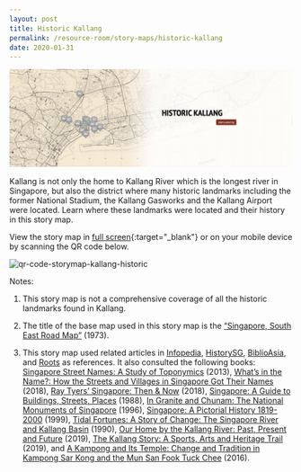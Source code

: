 ```yaml
---
layout: post
title: Historic Kallang
permalink: /resource-room/story-maps/historic-kallang
date: 2020-01-31
---
```


<img src="/images/storymap-image-historic-kallang.png" alt="storymap-historic-kallang"/>

Kallang is not only the home to Kallang River which is the longest river in Singapore, but also the district where many historic landmarks including the former National Stadium, the Kallang Gasworks and the Kallang Airport were located. Learn where these landmarks were located and their history in this story map.

View the story map in [full screen](https://uploads.knightlab.com/storymapjs/04f5c05311b7e48aadefd0cdd269c308/historic-kallang/index.html){:target="_blank"} or on your mobile device by scanning the QR code below.

<img src="/images/qr-code-storymap-kallang-historic.png" alt="qr-code-storymap-kallang-historic" style="width:200px;" />

Notes:
1. This story map is not a comprehensive coverage of all the historic landmarks found in Kallang.

2. The title of the base map used in this story map is the [“Singapore, South East Road Map”](https://www.nas.gov.sg/archivesonline/maps_building_plans/record-details/5da4406e-087b-11e7-afb1-0050568939ad) (1973).

3. This story map used related articles in [Infopedia](https://eresources.nlb.gov.sg/infopedia/), [HistorySG](http://eresources.nlb.gov.sg/history), [BiblioAsia](https://www.nlb.gov.sg/Browse/BiblioAsia.aspx), and [Roots](https://www.roots.sg/) as references. It also consulted the following books: [Singapore Street Names: A Study of Toponymics](https://eservice.nlb.gov.sg/item_holding.aspx?bid=200123850) (2013), [What’s in the Name?: How the Streets and Villages in Singapore Got Their Names](https://eservice.nlb.gov.sg/item_holding.aspx?bid=202924449) (2018), [Ray Tyers’ Singapore: Then & Now](https://eservice.nlb.gov.sg/item_holding.aspx?bid=203784837) (2018), [Singapore: A Guide to Buildings, Streets, Places](http://eservice.nlb.gov.sg/item_holding.aspx?bid=4712298) (1988), [In Granite and Chunam: The National Monuments of Singapore](http://eservice.nlb.gov.sg/item_holding_s.aspx?bid=7919754) (1996), [Singapore: A Pictorial History 1819-2000](http://eservice.nlb.gov.sg/item_holding.aspx?bid=9651676) (1999), [Tidal Fortunes: A Story of Change: The Singapore River and Kallang Basin](https://eservice.nlb.gov.sg/item_holding.aspx?bid=5788078) (1990), [Our Home by the Kallang River: Past, Present and Future](https://eservice.nlb.gov.sg/item_holding.aspx?bid=203906712) (2019), [The Kallang Story: A Sports, Arts and Heritage Trail](https://eservice.nlb.gov.sg/item_holding.aspx?bid=203961125) (2019), and [A Kampong and Its Temple: Change and Tradition in Kampong Sar Kong and the Mun San Fook Tuck Chee](https://eservice.nlb.gov.sg/item_holding.aspx?bid=202670176) (2016).
